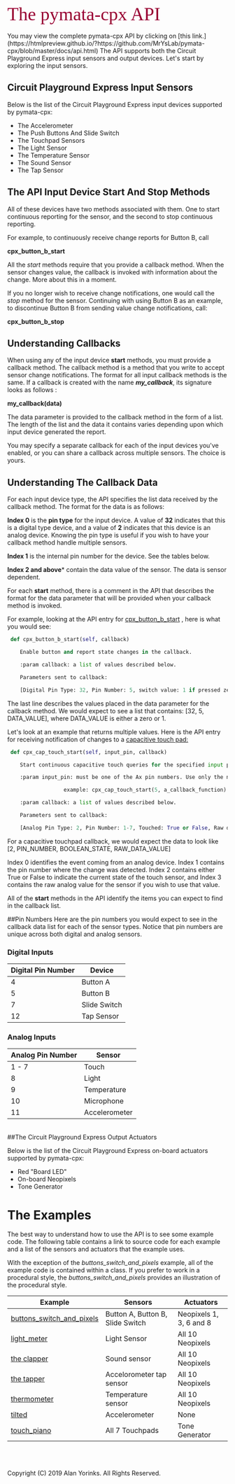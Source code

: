 <div style="text-align:left;color:#990033; font-family:times, serif; font-size:3.0em">The pymata-cpx API</div>

<br>
You may view the complete pymata-cpx API by clicking on
[this link.](https://htmlpreview.github.io/?https://github.com/MrYsLab/pymata-cpx/blob/master/docs/api.html)
The API supports both the Circuit Playground Express input sensors and
output devices. Let's start by exploring the input sensors.

## Circuit Playground Express Input Sensors
Below is the list of the Circuit Playground Express input devices
supported by pymata-cpx:

* The Accelerometer
* The Push Buttons And Slide Switch
* The Touchpad Sensors
* The Light Sensor
* The Temperature Sensor
* The Sound Sensor
* The Tap Sensor


## The API Input Device Start And Stop Methods
All of these devices have two methods associated with them. One to start
continuous reporting for the sensor, and the second to stop
continuous reporting.

For example, to continuously receive change reports for Button B, call

**cpx_button_b_start** 

All the *start* methods require that you provide a callback method.
When the sensor changes value, the callback is invoked with information about the 
change. More about this in a moment.

If you no longer wish to receive change notifications, one would call the *stop* method for the sensor.
Continuing with using Button B as an example, to discontinue Button B from sending value change
notifications, call:

**cpx_button_b_stop**


## Understanding Callbacks
When using any of the input device **start** methods, you must provide a
callback method. The callback method is a method that you write to accept 
sensor change notifications. The format for all input callback methods is the same. If
a callback is created with the name ***my_callback***, its signature
looks as follows : 

**my_callback(data)**<br>

The data parameter is provided to the callback method in the form of a
list. The length of the list and the data it contains varies depending
upon which input device generated the report. 

You may specify a separate callback for each of the input devices you've
enabled, or you can share a callback across multiple sensors. The choice
is yours.

## Understanding The Callback Data
For each input device type, the API specifies the list data received by
the callback method. The format for the data is as follows:

**Index 0** is the **pin type** for the input device. A value of
**32** indicates that this is a digital type device, and a value of **2**
indicates that this device is an analog device. Knowing the pin type is useful
if you wish to have your callback method handle multiple sensors. 

**Index 1** is the internal pin number for the device. See the tables below.

**Index 2 and above*** contain the data value of the sensor. The data is sensor dependent.

For each **start** method, there is a comment in the API that describes the format for the
data parameter that will be provided when your callback method is invoked.

For example, looking at the API entry for [cpx_button_b_start](https://htmlpreview.github.io/?https://github.com/MrYsLab/pymata-cpx/blob/master/docs/api.html#pymata_cpx.PyMataCpx.cpx_button_b_start)
, here is what you would see:

```python
 def cpx_button_b_start(self, callback)

    Enable button and report state changes in the callback.

    :param callback: a list of values described below.

    Parameters sent to callback:

    [Digital Pin Type: 32, Pin Number: 5, switch value: 1 if pressed zero if released.]

```
The last line describes the values placed in the data parameter for the callback method. We would expect to see
a list that contains: [32, 5, DATA_VALUE], where DATA_VALUE is either a zero or 1.

Let's look at an example that returns multiple values. Here is the API entry for receiving notification 
of changes to a 
[capacitive touch pad:](https://htmlpreview.github.io/?https://github.com/MrYsLab/pymata-cpx/blob/master/docs/api.html#pymata_cpx.PyMataCpx.cpx_cap_touch_start)

```python
 def cpx_cap_touch_start(self, input_pin, callback)

    Start continuous capacitive touch queries for the specified input pin. Will invoke the provided callback each time a new cap touch result is available.

    :param input_pin: must be one of the Ax pin numbers. Use only the number.

                  example: cpx_cap_touch_start(5, a_callback_function)

    :param callback: a list of values described below.

    Parameters sent to callback:

    [Analog Pin Type: 2, Pin Number: 1-7, Touched: True or False, Raw data value]

```

For a capacitive touchpad callback, we would expect the data to look like
[2, PIN_NUMBER, BOOLEAN_STATE, RAW_DATA_VALUE]

Index 0 identifies the event coming from an analog device. Index 1 contains the pin number where
the change was detected. Index 2 contains either True or False to indicate the current state
of the touch sensor, and Index 3 contains the raw analog value for the sensor if you wish to use that
value.

All of the **start** methods in the API identify the items you can expect to find in the 
callback list.

##Pin Numbers
Here are the pin numbers you would expect to see in the callback data list for each of the sensor types.
Notice that pin numbers are unique across both digital and analog sensors.


### Digital Inputs
|   Digital Pin Number  |  Device   |
|------------------  |------------ |
|          4         |Button A|
|5 |Button B  |
|7 |Slide Switch|
|12|Tap Sensor|


### Analog Inputs
| Analog Pin Number 	|    Sensor    	|
|------------------	|------------	|
|          1 - 7         	|   Touch |
|          8         	|   Light |
|              9     	|   Temperature | 
|          10         	|   Microphone |
|          11         	|   Accelerometer |



<br>
##The Circuit Playground Express Output Actuators

Below is the list of the Circuit Playground Express on-board actuators supported by pymata-cpx:

* Red "Board LED"
* On-board Neopixels
* Tone Generator

# The Examples
The best way to understand how to use the API is to see some example code.
The following table contains a link to source code for each example and a list of the sensors and actuators
that the example uses.

With the exception of the *buttons_switch_and_pixels* example, all of the example code is
contained within a class. If you prefer to work in a procedural style, the *buttons_switch_and_pixels*
provides an illustration of the procedural style.

|   Example  |  Sensors   |  Actuators     |
|------------------  |------------ | ------------ |
| [buttons_switch_and_pixels](https://github.com/MrYsLab/pymata-cpx/blob/master/examples/buttons_switch_and_pixels.py) | Button A, Button B, Slide Switch | Neopixels 1, 3, 6 and 8 |
| [light_meter](https://github.com/MrYsLab/pymata-cpx/blob/master/examples/light_meter.py) | Light Sensor | All 10 Neopixels |
| [the clapper](https://github.com/MrYsLab/pymata-cpx/blob/master/examples/the_clapper.py) | Sound sensor | All 10 Neopixels |
| [the tapper](https://github.com/MrYsLab/pymata-cpx/blob/master/examples/the_tapper.py) | Accelorometer tap sensor | All 10 Neopixels | 
| [thermometer](https://github.com/MrYsLab/pymata-cpx/blob/master/examples/thermometer.py) | Temperature sensor | All 10 Neopixels |
| [tilted](https://github.com/MrYsLab/pymata-cpx/blob/master/examples/tilted.py) | Accelerometer | None |
| [touch_piano](https://github.com/MrYsLab/pymata-cpx/blob/master/examples/touch_piano.py) | All 7 Touchpads | Tone Generator |




<br> <br>

Copyright (C) 2019 Alan Yorinks. All Rights Reserved.

